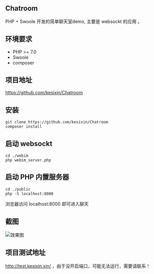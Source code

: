 ## Chatroom
PHP + Swoole 开发的简单聊天室demo, 主要是 websockt 的应用 。

## 环境要求
* PHP >= 7.0
* Swoole
* composer

## 项目地址
https://github.com/kesixin/Chatroom

## 安装
```
git clone https://github.com/kesixin/Chatroom
composer install
```

## 启动 websockt
```
cd ./webim
php webim_server.php
```

## 启动 PHP 内置服务器
```
cd ./public
php -S localhost:8000
```
浏览器访问 localhost:8000 即可进入聊天

## 截图
![效果图](https://upload-images.jianshu.io/upload_images/6673460-2326bb392428d52f.png?imageMogr2/auto-orient/strip%7CimageView2/2/w/1240)


## 项目测试地址
http://test.kesixin.xin/ ，由于没开启端口，可能无法运行，需要请联系！